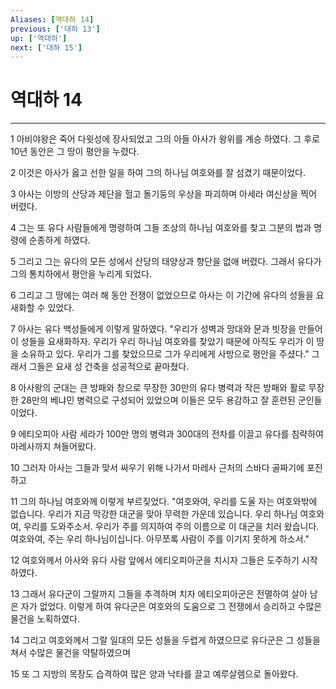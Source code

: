 ```yaml
---
Aliases: [역대하 14]
previous: ['대하 13']
up: ['역대하']
next: ['대하 15']
---
```

# 역대하 14

***


1 아비야왕은 죽어 다윗성에 장사되었고 그의 아들 아사가 왕위를 계승 하였다. 그 후로 10년 동안은 그 땅이 평안을 누렸다. 

2 이것은 아사가 옳고 선한 일을 하여 그의 하나님 여호와를 잘 섬겼기 때문이었다. 

3 아사는 이방의 산당과 제단을 헐고 돌기둥의 우상을 파괴하며 아세라 여신상을 찍어 버렸다. 

4 그는 또 유다 사람들에게 명령하여 그들 조상의 하나님 여호와를 찾고 그분의 법과 명령에 순종하게 하였다. 

5 그리고 그는 유다의 모든 성에서 산당의 태양상과 향단을 없애 버렸다. 그래서 유다가 그의 통치하에서 평안을 누리게 되었다. 

6 그리고 그 땅에는 여러 해 동안 전쟁이 없었으므로 아사는 이 기간에 유다의 성들을 요새화할 수 있었다. 

7 아사는 유다 백성들에게 이렇게 말하였다. "우리가 성벽과 망대와 문과 빗장을 만들어 이 성들을 요새화하자. 우리가 우리 하나님 여호와를 찾았기 때문에 아직도 우리가 이 땅을 소유하고 있다. 우리가 그를 찾았으므로 그가 우리에게 사방으로 평안을 주셨다." 그래서 그들은 요새 성 건축을 성공적으로 끝마쳤다. 

8 아사왕의 군대는 큰 방패와 창으로 무장한 30만의 유다 병력과 작은 방패와 활로 무장한 28만의 베냐민 병력으로 구성되어 있었으며 이들은 모두 용감하고 잘 훈련된 군인들이었다. 

9 에티오피아 사람 세라가 100만 명의 병력과 300대의 전차를 이끌고 유다를 침략하여 마레사까지 쳐들어왔다. 

10 그러자 아사는 그들과 맞서 싸우기 위해 나가서 마레사 근처의 스바다 골짜기에 포진하고 

11 그의 하나님 여호와께 이렇게 부르짖었다. "여호와여, 우리를 도울 자는 여호와밖에 없습니다. 우리가 지금 막강한 대군을 맞아 무력한 가운데 있습니다. 우리 하나님 여호와여, 우리를 도와주소서. 우리가 주를 의지하여 주의 이름으로 이 대군을 치러 왔습니다. 여호와여, 주는 우리 하나님이십니다. 아무쪼록 사람이 주를 이기지 못하게 하소서." 

12 여호와께서 아사와 유다 사람 앞에서 에티오피아군을 치시자 그들은 도주하기 시작하였다. 

13 그래서 유다군이 그랄까지 그들을 추격하며 치자 에티오피아군은 전멸하여 살아 남은 자가 없었다. 이렇게 하여 유다군은 여호와의 도움으로 그 전쟁에서 승리하고 수많은 물건을 노획하였다. 

14 그리고 여호와께서 그랄 일대의 모든 성들을 두렵게 하였으므로 유다군은 그 성들을 쳐서 수많은 물건을 약탈하였으며 

15 또 그 지방의 목장도 습격하여 많은 양과 낙타를 끌고 예루살렘으로 돌아왔다.
